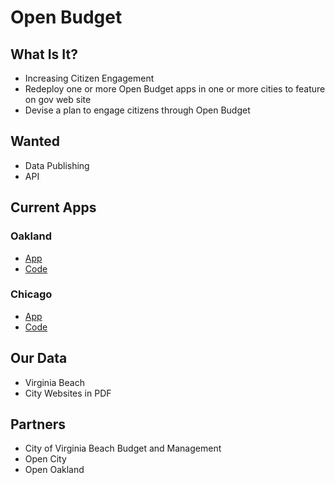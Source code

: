 # Open Budget

## What Is It?

* Increasing Citizen Engagement
* Redeploy one or more Open Budget apps in one or more cities to feature on gov web site
* Devise a plan to engage citizens through Open Budget

## Wanted

* Data Publishing
* API

## Current Apps

### Oakland

* [App](http://openbudgetoakland.org/)
* [Code](https://github.com/adstiles/openbudgetoakland/tree/gh-pages)

### Chicago

* [App](http://lookatcook.com/)
* [Code](https://github.com/open-city/look-at-cook)

## Our Data

* Virginia Beach
* City Websites in PDF

## Partners

* City of Virginia Beach Budget and Management
* Open City
* Open Oakland
